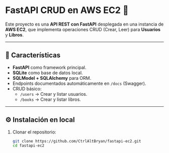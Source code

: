 # FastAPI CRUD en AWS EC2 🚀

Este proyecto es una **API REST con FastAPI** desplegada en una instancia de **AWS EC2**, que implementa operaciones CRUD (Crear, Leer) para **Usuarios** y **Libros**.

---

## 📌 Características
- **FastAPI** como framework principal.
- **SQLite** como base de datos local.
- **SQLModel + SQLAlchemy** para ORM.
- Endpoints documentados automáticamente en `/docs` (Swagger).
- CRUD básico:
  - `/users` → Crear y listar usuarios.
  - `/books` → Crear y listar libros.

---

## ⚙️ Instalación en local

1. Clonar el repositorio:
   ```bash
   git clone https://github.com/CtrlAltBryan/fastapi-ec2.git
   cd fastapi-ec2

